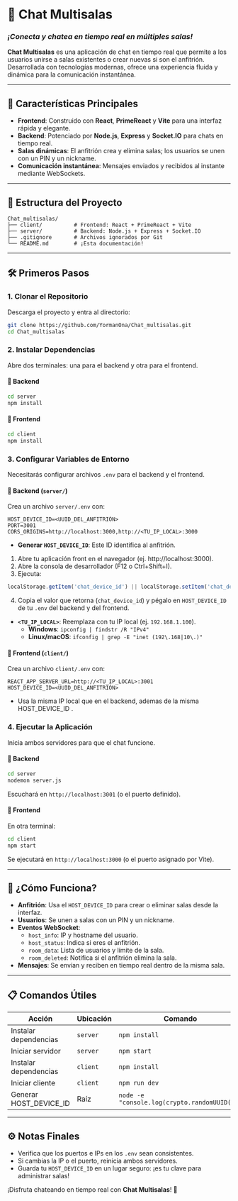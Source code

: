 # 💬 **Chat Multisalas**  
### *¡Conecta y chatea en tiempo real en múltiples salas!*  

**Chat Multisalas** es una aplicación de chat en tiempo real que permite a los usuarios unirse a salas existentes o crear nuevas si son el anfitrión. Desarrollada con tecnologías modernas, ofrece una experiencia fluida y dinámica para la comunicación instantánea.  

---

## 🚀 **Características Principales**  
- **Frontend**: Construido con **React**, **PrimeReact** y **Vite** para una interfaz rápida y elegante.  
- **Backend**: Potenciado por **Node.js**, **Express** y **Socket.IO** para chats en tiempo real.  
- **Salas dinámicas**: El anfitrión crea y elimina salas; los usuarios se unen con un PIN y un nickname.  
- **Comunicación instantánea**: Mensajes enviados y recibidos al instante mediante WebSockets.  

---

## 📂 **Estructura del Proyecto**  
```plaintext  
Chat_multisalas/  
├── client/          # Frontend: React + PrimeReact + Vite  
├── server/          # Backend: Node.js + Express + Socket.IO  
├── .gitignore       # Archivos ignorados por Git  
└── README.md        # ¡Esta documentación!  
```  

---

## 🛠️ **Primeros Pasos**  

### 1. **Clonar el Repositorio**  
Descarga el proyecto y entra al directorio:  
```bash  
git clone https://github.com/YormanOna/Chat_multisalas.git  
cd Chat_multisalas  
```  
### 2. **Instalar Dependencias**  
Abre dos terminales: una para el backend y otra para el frontend.  

#### 🔹 **Backend**  
```bash  
cd server  
npm install  
```  

#### 🔹 **Frontend**  
```bash  
cd client  
npm install  
```  
### 3. **Configurar Variables de Entorno**  
Necesitarás configurar archivos `.env` para el backend y el frontend.  

#### 🔹 **Backend (`server/`)**  
Crea un archivo `server/.env` con:  
```dotenv  
HOST_DEVICE_ID=<UUID_DEL_ANFITRIÓN>  
PORT=3001  
CORS_ORIGINS=http://localhost:3000,http://<TU_IP_LOCAL>:3000  
```  
- **Generar `HOST_DEVICE_ID`**: Este ID identifica al anfitrión. 
1. Abre tu aplicación front en el navegador (ej. http://localhost:3000).
2. Abre la consola de desarrollador (F12 o Ctrl+Shift+I).
3. Ejecuta:

```js
localStorage.getItem('chat_device_id') || localStorage.setItem('chat_device_id', crypto.randomUUID()) || localStorage.getItem('chat_device_id');
```

4. Copia el valor que retorna (`chat_device_id`) y pégalo en `HOST_DEVICE_ID` de tu `.env` del backend y del frontend.  

- **`<TU_IP_LOCAL>`**: Reemplaza con tu IP local (ej. `192.168.1.100`).  
  - **Windows**: `ipconfig | findstr /R "IPv4"`  
  - **Linux/macOS**: `ifconfig | grep -E "inet (192\.168|10\.)"`  

#### 🔹 **Frontend (`client/`)**  
Crea un archivo `client/.env` con:  
```dotenv  
REACT_APP_SERVER_URL=http://<TU_IP_LOCAL>:3001
HOST_DEVICE_ID=<UUID_DEL_ANFITRIÓN>
```  
- Usa la misma IP local que en el backend, ademas de la misma HOST_DEVICE_ID .  

### 4. **Ejecutar la Aplicación**  
Inicia ambos servidores para que el chat funcione.  

#### 🔹 **Backend**  
```bash  
cd server  
nodemon server.js  
```  
Escuchará en `http://localhost:3001` (o el puerto definido).  

#### 🔹 **Frontend**  
En otra terminal:  
```bash  
cd client  
npm start  
```  
Se ejecutará en `http://localhost:3000` (o el puerto asignado por Vite).  

---

## 🔄 **¿Cómo Funciona?**  
- **Anfitrión**: Usa el `HOST_DEVICE_ID` para crear o eliminar salas desde la interfaz.  
- **Usuarios**: Se unen a salas con un PIN y un nickname.  
- **Eventos WebSocket**:  
  - `host_info`: IP y hostname del usuario.  
  - `host_status`: Indica si eres el anfitrión.  
  - `room_data`: Lista de usuarios y límite de la sala.  
  - `room_deleted`: Notifica si el anfitrión elimina la sala.  
- **Mensajes**: Se envían y reciben en tiempo real dentro de la misma sala.  

---

## 📋 **Comandos Útiles**  
| **Acción**            | **Ubicación** | **Comando**                          |  
|-----------------------|---------------|--------------------------------------|  
| Instalar dependencias | `server`      | `npm install`                        |  
| Iniciar servidor      | `server`      | `npm start`                          |  
| Instalar dependencias | `client`      | `npm install`                        |  
| Iniciar cliente       | `client`      | `npm run dev`                        |  
| Generar HOST_DEVICE_ID| Raíz          | `node -e "console.log(crypto.randomUUID())"` |  

---

## ⚙️ **Notas Finales**  
- Verifica que los puertos e IPs en los `.env` sean consistentes.  
- Si cambias la IP o el puerto, reinicia ambos servidores.  
- Guarda tu `HOST_DEVICE_ID` en un lugar seguro: ¡es tu clave para administrar salas!  

¡Disfruta chateando en tiempo real con **Chat Multisalas**! 🎉
